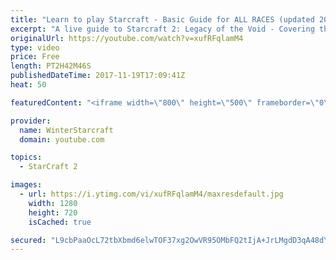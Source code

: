 ```yaml
---
title: "Learn to play Starcraft - Basic Guide for ALL RACES (updated 2017)"
excerpt: "A live guide to Starcraft 2: Legacy of the Void - Covering the basics and build orders for all of the races, and covering the important decisions to be made early in the game.  Not a step by step guide but a demonstration once you have the very basics of the units and races!"
originalUrl: https://youtube.com/watch?v=xufRFqlamM4
type: video
price: Free
length: PT2H42M46S
publishedDateTime: 2017-11-19T17:09:41Z
heat: 50

featuredContent: "<iframe width=\"800\" height=\"500\" frameborder=\"0\" src=\"https://www.youtube.com/embed/xufRFqlamM4\" allow=\"accelerometer; autoplay; encrypted-media; gyroscope; picture-in-picture\" allowfullscreen></iframe>"

provider:
  name: WinterStarcraft
  domain: youtube.com

topics:
  - StarCraft 2

images:
  - url: https://i.ytimg.com/vi/xufRFqlamM4/maxresdefault.jpg
    width: 1280
    height: 720
    isCached: true

secured: "L9cbPaaOcL72tbXbmd6elwTOF37xg2OwVR95OMbFQ2tIjA+JrLMgdD3qA48dYpEr23tjMTQQApDoS9lIrt1AmWf/a45v7tchz0FPmUdPHwBYvYP2sWowZAHry0z9xzt3ejsAa68o1nJJ3uapLqT7vCtTw1F3QPY5sl8GQJkKED81S7Io2iH0B8FwDKmvvivlNgXIMK6PN2dwPU+peFI3tJBaQvlmaPtJjEDezVX9DTTXD95TphWFs1JPJaGch1fGoFhSBsDhP+NW9zA/+qZOQtDFVlCDuhhZIhACeuCTo/GrxNGkbYsP/2T35yhLB6iJ3phc1Wg9JvzlXKzmxrwjKbLxf1anF1VRRekNzgS/ssATwTA7d7GmhkXxHPaMC2CkbbcoqadK+zKHFdaRgg/5VFK5qCP0cbiqx52/OzUwtXCIE+QAxrauZUnEejzq/2om;YABFHSwhnMv3EiJwXrX93g=="
---
```


